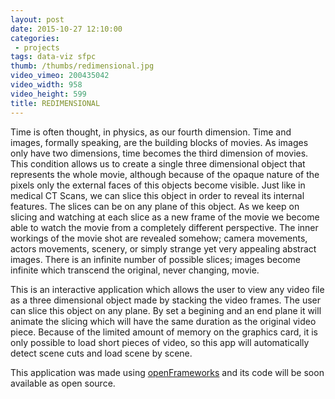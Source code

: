 ```yaml
---
layout: post
date: 2015-10-27 12:10:00
categories:
 - projects
tags: data-viz sfpc
thumb: /thumbs/redimensional.jpg
video_vimeo: 200435042
video_width: 958
video_height: 599
title: REDIMENSIONAL
---
```


Time is often thought, in physics, as our fourth dimension. Time and images, formally speaking, are the building blocks of movies. As images only have two dimensions, time becomes the third dimension of movies. This condition allows us to create a single three dimensional object that represents the whole movie, although because of the opaque nature of the pixels only the external faces of this objects become visible. Just like in medical CT Scans, we can slice this object in order to reveal its internal features. The slices can be on any plane of this object. As we keep on slicing and watching at each slice as a new frame of the movie we become able to watch the  movie from a completely different perspective. The inner workings of the movie shot are revealed somehow; camera movements, actors movements, scenery, or simply strange yet very appealing abstract images. There is an infinite number of possible slices; images become infinite which transcend the original, never changing, movie.


This is an interactive application which allows the user to view any video file as a 
three dimensional object made by stacking the video frames. The user can slice this object on any plane. By set a begining and an end plane it will animate the slicing which will have the same duration as the original video piece.
Because of the limited amount of memory on the graphics card, it is only possible to load short pieces of video, so this app will automatically detect scene cuts and load scene by scene.

This application was made using [openFrameworks](http://openframeworks.cc) and its code will be soon available as open source.
